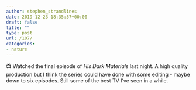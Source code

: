 ```yaml
---
author: stephen_strandlines
date: 2019-12-23 18:35:57+00:00
draft: false
title: ""
type: post
url: /107/
categories:
- nature
---
```


📺 Watched the final episode of _His Dark Materials_ last night. A high quality production but I think the series could have done with some editing - maybe down to six episodes. Still some of the best TV I’ve seen in a while.
